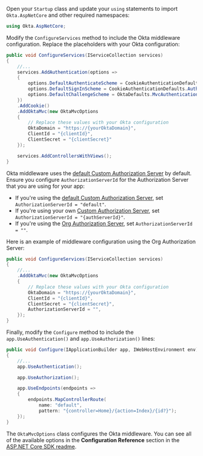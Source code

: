 
Open your `Startup` class and update your `using` statements to import `Okta.AspNetCore` and other required namespaces:

```csharp
using Okta.AspNetCore;
```

Modify the `ConfigureServices` method to include the Okta middleware configuration. Replace the placeholders with your Okta configuration:

```csharp
public void ConfigureServices(IServiceCollection services)
{
    //...
    services.AddAuthentication(options =>
    {
        options.DefaultAuthenticateScheme = CookieAuthenticationDefaults.AuthenticationScheme;
        options.DefaultSignInScheme = CookieAuthenticationDefaults.AuthenticationScheme;
        options.DefaultChallengeScheme = OktaDefaults.MvcAuthenticationScheme;
    })
    .AddCookie()
    .AddOktaMvc(new OktaMvcOptions
    {
        // Replace these values with your Okta configuration
        OktaDomain = "https://{yourOktaDomain}",
        ClientId = "{clientId}",
        ClientSecret = "{clientSecret}"
    });

    services.AddControllersWithViews();
}
```

Okta middleware uses the [default Custom Authorization Server](/docs/concepts/auth-servers/#default-custom-authorization-server) by default. Ensure you configure `AuthorizationServerId` for the Authorization Server that you are using for your app:

* If you're using the [default Custom Authorization Server](/docs/concepts/auth-servers/#default-custom-authorization-server), set `AuthorizationServerId = "default"`.
* If you're using your own [Custom Authorization Server](/docs/concepts/auth-servers/#custom-authorization-server), set `AuthorizationServerId = "{authServerId}"`.
* If you're using the [Org Authorization Server](/docs/concepts/auth-servers/#org-authorization-server), set `AuthorizationServerId = ""`.

Here is an example of middleware configuration using the Org Authorization Server:

```csharp
public void ConfigureServices(IServiceCollection services)
{
    //...
    .AddOktaMvc(new OktaMvcOptions
    {
        // Replace these values with your Okta configuration
        OktaDomain = "https://{yourOktaDomain}",
        ClientId = "{clientId}",
        ClientSecret = "{clientSecret}",
        AuthorizationServerId = "",
    });
}
```

Finally, modify the `Configure` method to include the `app.UseAuthentication()` and `app.UseAuthorization()` lines:

```csharp
public void Configure(IApplicationBuilder app, IWebHostEnvironment env)
{
    //...
    app.UseAuthentication();

    app.UseAuthorization();

    app.UseEndpoints(endpoints =>
    {
        endpoints.MapControllerRoute(
            name: "default",
            pattern: "{controller=Home}/{action=Index}/{id?}");
    });
}
```

The `OktaMvcOptions` class configures the Okta middleware. You can see all of the available options in the **Configuration Reference** section in the [ASP.NET Core SDK readme](https://github.com/okta/okta-aspnet/blob/master/docs/aspnetcore-mvc.md#configuration-reference).
